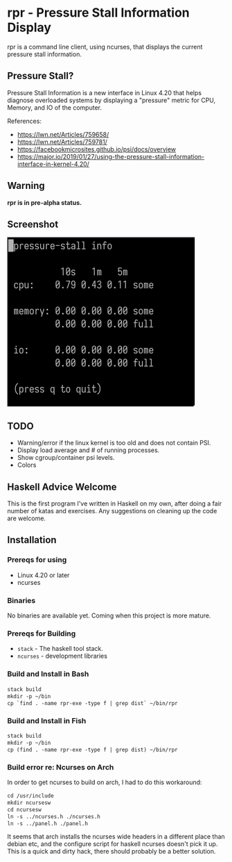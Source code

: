 # rpr - Pressure Stall Information Display

rpr is a command line client, using ncurses, that displays the current
pressure stall information.

## Pressure Stall?

Pressure Stall Information is a new interface in Linux 4.20 that helps
diagnose overloaded systems by displaying a "pressure" metric for CPU,
Memory, and IO of the computer.

References:

* https://lwn.net/Articles/759658/
* https://lwn.net/Articles/759781/
* https://facebookmicrosites.github.io/psi/docs/overview
* https://major.io/2019/01/27/using-the-pressure-stall-information-interface-in-kernel-4.20/

## Warning

**rpr is in pre-alpha status.**

## Screenshot

![Screenshot](/doc/rpr-screenshot-2019-02-26.png?raw=true "Screenshot")

## TODO

* Warning/error if the linux kernel is too old and does not contain PSI.
* Display load average and # of running processes.
* Show cgroup/container psi levels.
* Colors

## Haskell Advice Welcome

This is the first program I've written in Haskell on my own, after doing
a fair number of katas and exercises.  Any suggestions on cleaning up
the code are welcome.

## Installation

### Prereqs for using

* Linux 4.20 or later
* ncurses

### Binaries

No binaries are available yet.  Coming when this project is more mature.

### Prereqs for Building

* `stack` - The haskell tool stack.
* `ncurses` - development libraries

### Build and Install in Bash
```
stack build
mkdir -p ~/bin
cp `find . -name rpr-exe -type f | grep dist` ~/bin/rpr
```

### Build and Install in Fish

```
stack build
mkdir -p ~/bin
cp (find . -name rpr-exe -type f | grep dist) ~/bin/rpr
```

### Build error re: Ncurses on Arch

In order to get ncurses to build on arch, I had to do this workaround:

```
cd /usr/include
mkdir ncursesw
cd ncursesw
ln -s ../ncurses.h ./ncurses.h
ln -s ../panel.h ./panel.h
```

It seems that arch installs the ncurses wide headers in a different place 
than debian etc, and the configure script for haskell ncurses doesn't pick
it up.  This is a quick and dirty hack, there should probably be a better solution.
